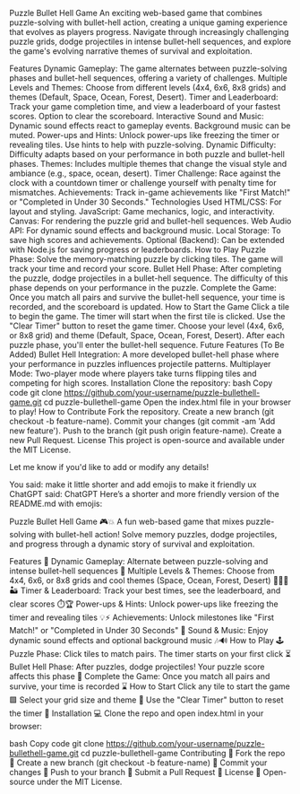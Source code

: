 Puzzle Bullet Hell Game
An exciting web-based game that combines puzzle-solving with bullet-hell action, creating a unique gaming experience that evolves as players progress. Navigate through increasingly challenging puzzle grids, dodge projectiles in intense bullet-hell sequences, and explore the game's evolving narrative themes of survival and exploitation.

Features
Dynamic Gameplay: The game alternates between puzzle-solving phases and bullet-hell sequences, offering a variety of challenges.
Multiple Levels and Themes: Choose from different levels (4x4, 6x6, 8x8 grids) and themes (Default, Space, Ocean, Forest, Desert).
Timer and Leaderboard: Track your game completion time, and view a leaderboard of your fastest scores. Option to clear the scoreboard.
Interactive Sound and Music: Dynamic sound effects react to gameplay events. Background music can be muted.
Power-ups and Hints: Unlock power-ups like freezing the timer or revealing tiles. Use hints to help with puzzle-solving.
Dynamic Difficulty: Difficulty adapts based on your performance in both puzzle and bullet-hell phases.
Themes: Includes multiple themes that change the visual style and ambiance (e.g., space, ocean, desert).
Timer Challenge: Race against the clock with a countdown timer or challenge yourself with penalty time for mismatches.
Achievements: Track in-game achievements like "First Match!" or "Completed in Under 30 Seconds."
Technologies Used
HTML/CSS: For layout and styling.
JavaScript: Game mechanics, logic, and interactivity.
Canvas: For rendering the puzzle grid and bullet-hell sequences.
Web Audio API: For dynamic sound effects and background music.
Local Storage: To save high scores and achievements.
Optional (Backend): Can be extended with Node.js for saving progress or leaderboards.
How to Play
Puzzle Phase: Solve the memory-matching puzzle by clicking tiles. The game will track your time and record your score.
Bullet Hell Phase: After completing the puzzle, dodge projectiles in a bullet-hell sequence. The difficulty of this phase depends on your performance in the puzzle.
Complete the Game: Once you match all pairs and survive the bullet-hell sequence, your time is recorded, and the scoreboard is updated.
How to Start the Game
Click a tile to begin the game. The timer will start when the first tile is clicked.
Use the "Clear Timer" button to reset the game timer.
Choose your level (4x4, 6x6, or 8x8 grid) and theme (Default, Space, Ocean, Forest, Desert).
After each puzzle phase, you'll enter the bullet-hell sequence.
Future Features (To Be Added)
Bullet Hell Integration: A more developed bullet-hell phase where your performance in puzzles influences projectile patterns.
Multiplayer Mode: Two-player mode where players take turns flipping tiles and competing for high scores.
Installation
Clone the repository:
bash
Copy code
git clone https://github.com/your-username/puzzle-bullethell-game.git
cd puzzle-bullethell-game
Open the index.html file in your browser to play!
How to Contribute
Fork the repository.
Create a new branch (git checkout -b feature-name).
Commit your changes (git commit -am 'Add new feature').
Push to the branch (git push origin feature-name).
Create a new Pull Request.
License
This project is open-source and available under the MIT License.

Let me know if you'd like to add or modify any details!






You said:
make it little shorter and add emojis to make it friendly ux
ChatGPT said:
ChatGPT
Here’s a shorter and more friendly version of the README.md with emojis:

Puzzle Bullet Hell Game 🎮💥
A fun web-based game that mixes puzzle-solving with bullet-hell action! Solve memory puzzles, dodge projectiles, and progress through a dynamic story of survival and exploitation.

Features 🌟
Dynamic Gameplay: Alternate between puzzle-solving and intense bullet-hell sequences 🔄
Multiple Levels & Themes: Choose from 4x4, 6x6, or 8x8 grids and cool themes (Space, Ocean, Forest, Desert) 🌌🌊🌲🏜️
Timer & Leaderboard: Track your best times, see the leaderboard, and clear scores ⏱️🏆
Power-ups & Hints: Unlock power-ups like freezing the timer and revealing tiles 💡⚡
Achievements: Unlock milestones like "First Match!" or "Completed in Under 30 Seconds" 🏅
Sound & Music: Enjoy dynamic sound effects and optional background music 🎶🔊
How to Play 🕹️
Puzzle Phase: Click tiles to match pairs. The timer starts on your first click ⏳
Bullet Hell Phase: After puzzles, dodge projectiles! Your puzzle score affects this phase 🎯
Complete the Game: Once you match all pairs and survive, your time is recorded ⌛
How to Start
Click any tile to start the game 🟩
Select your grid size and theme 🎨
Use the "Clear Timer" button to reset the timer 🔄
Installation 💻
Clone the repo and open index.html in your browser:

bash
Copy code
git clone https://github.com/your-username/puzzle-bullethell-game.git
cd puzzle-bullethell-game
Contributing 🤝
Fork the repo 🍴
Create a new branch (git checkout -b feature-name) 🌱
Commit your changes 📝
Push to your branch 🚀
Submit a Pull Request 💌
License 📜
Open-source under the MIT License.
